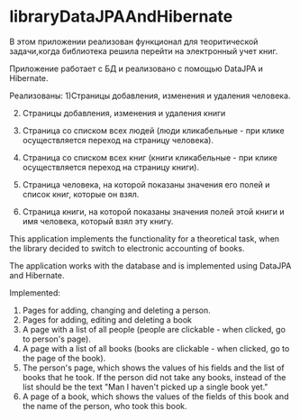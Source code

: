 # libraryDataJPAAndHibernate

В этом приложении реализован функционал для теоритической задачи,когда библиотека решила перейти на электронный учет книг.

Приложение работает с БД и реализовано с помощью DataJPA и Hibernate.

Реализованы:
1)Страницы добавления, изменения и удаления человека.

2) Страницы добавления, изменения и удаления книги

3) Страница со списком всех людей (люди кликабельные - при клике осуществляется
переход на страницу человека).

4) Страница со списком всех книг (книги кликабельные - при клике осуществляется
переход на страницу книги).

5) Страница человека, на которой показаны значения его полей и список книг, которые он
взял.

6) Страница книги, на которой показаны значения полей этой книги и имя человека, 
который взял эту книгу.


This application implements the functionality for a theoretical task, when the library decided to switch to electronic accounting of books.

The application works with the database and is implemented using DataJPA and Hibernate.

Implemented:
1) Pages for adding, changing and deleting a person.
2) Pages for adding, editing and deleting a book
3) A page with a list of all people (people are clickable - when clicked,
go to person's page).
4) A page with a list of all books (books are clickable - when clicked,
go to the page of the book).
5) The person's page, which shows the values ​​of his fields and the list of books that he
took. If the person did not take any books, instead of the list should be the text "Man
I haven't picked up a single book yet."
6) A page of a book, which shows the values ​​of the fields of this book and the name of the person,
who took this book.
